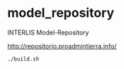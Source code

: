# model_repository
INTERLIS Model-Repository

http://repositorio.proadmintierra.info/

```sh
./build.sh
```
